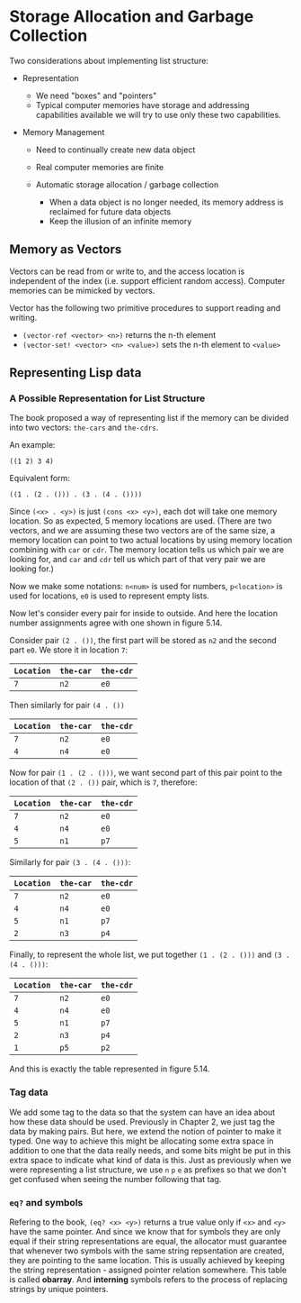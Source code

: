 # Storage Allocation and Garbage Collection

Two considerations about implementing list structure:

* Representation

    * We need "boxes" and "pointers"
    * Typical computer memories have storage and addressing capabilities available
      we will try to use only these two capabilities.

* Memory Management

    * Need to continually create new data object
    * Real computer memories are finite
    * Automatic storage allocation / garbage collection

        * When a data object is no longer needed,
        its memory address is reclaimed for future data objects
        * Keep the illusion of an infinite memory

## Memory as Vectors

Vectors can be read from or write to, and the access location
is independent of the index (i.e. support efficient random access).
Computer memories can be mimicked by vectors.

Vector has the following two primitive procedures to support
reading and writing.

* `(vector-ref <vector> <n>)` returns the n-th element
* `(vector-set! <vector> <n> <value>)` sets the n-th element to `<value>`

## Representing Lisp data

### A Possible Representation for List Structure

The book proposed a way of representing list if the memory can be divided
into two vectors: `the-cars` and `the-cdrs`.

An example:

    ((1 2) 3 4)

Equivalent form:

    ((1 . (2 . ())) . (3 . (4 . ())))

Since `(<x> . <y>)` is just `(cons <x> <y>)`, each dot will take
one memory location. So as expected, 5 memory locations are used.
(There are two vectors, and we are assuming these two vectors are
of the same size, a memory location can point to two actual locations
by using memory location combining with `car` or `cdr`. The memory location
tells us which pair we are looking for, and `car` and `cdr` tell us
which part of that very pair we are looking for.)

Now we make some notations: `n<num>` is used for numbers,
`p<location>` is used for locations, `e0` is used to represent
empty lists.

Now let's consider every pair for inside to outside.
And here the location number assignments agree with one shown in
figure 5.14.

Consider pair `(2 . ())`, the first part will be stored as `n2`
and the second part `e0`. We store it in location `7`:

`Location` | `the-car` | `the-cdr`
--- | --- | ---
`7` | `n2` | `e0`

Then similarly for pair `(4 . ())`

`Location` | `the-car` | `the-cdr`
--- | --- | ---
`7` | `n2` | `e0`
`4` | `n4` | `e0`

Now for pair `(1 . (2 . ()))`, we want second part of this pair
point to the location of that `(2 . ())` pair, which is `7`, therefore:

`Location` | `the-car` | `the-cdr`
--- | --- | ---
`7` | `n2` | `e0`
`4` | `n4` | `e0`
`5` | `n1` | `p7`

Similarly for pair `(3 . (4 . ()))`:

`Location` | `the-car` | `the-cdr`
--- | --- | ---
`7` | `n2` | `e0`
`4` | `n4` | `e0`
`5` | `n1` | `p7`
`2` | `n3` | `p4`

Finally, to represent the whole list,
we put together `(1 . (2 . ()))` and `(3 . (4 . ()))`:

`Location` | `the-car` | `the-cdr`
--- | --- | ---
`7` | `n2` | `e0`
`4` | `n4` | `e0`
`5` | `n1` | `p7`
`2` | `n3` | `p4`
`1` | `p5` | `p2`

And this is exactly the table represented in figure 5.14.

### Tag data

We add some tag to the data so that the system can
have an idea about how these data should be used.
Previously in Chapter 2, we just tag the data by making pairs.
But here, we extend the notion of pointer to make it typed.
One way to achieve this might be allocating some extra space in addition to
one that the data really needs, and some bits might be put in this extra space
to indicate what kind of data is this. Just as previously when we were
representing a list structure, we use `n` `p` `e` as prefixes
so that we don't get confused when seeing the number following that tag.

### `eq?` and symbols

Refering to the book, `(eq? <x> <y>)` returns a true value only
if `<x>` and `<y>` have the same pointer. And since we know that for symbols
they are only equal if their string representations are equal,
the allocator must guarantee that whenever two symbols with the same
string repsentation are created, they are pointing to the same location.
This is usually achieved by keeping the string representation - assigned pointer
relation somewhere. This table is called **obarray**.
And **interning** symbols refers to the process of
replacing strings by unique pointers.

